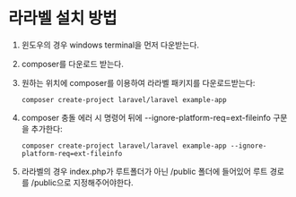 라라벨 설치 방법
===============

1. 윈도우의 경우 windows terminal을 먼저 다운받는다.

2. composer를 다운로드 받는다.

3. 원하는 위치에 composer를 이용하여 라라벨 패키지를 다운로드받는다:

    ```composer create-project laravel/laravel example-app```

4. composer 충돌 에러 시 명령어 뒤에 --ignore-platform-req=ext-fileinfo 구문을 추가한다:
    
    ```composer create-project laravel/laravel example-app --ignore-platform-req=ext-fileinfo```

5. 라라벨의 경우 index.php가 루트폴더가 아닌 /public 폴더에 들어있어 루트 경로를 /public으로 지정해주어야한다.

